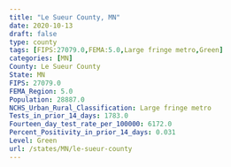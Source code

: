 ```yaml
---
title: "Le Sueur County, MN"
date: 2020-10-13
draft: false
type: county
tags: [FIPS:27079.0,FEMA:5.0,Large fringe metro,Green]
categories: [MN]
County: Le Sueur County
State: MN
FIPS: 27079.0
FEMA_Region: 5.0
Population: 28887.0
NCHS_Urban_Rural_Classification: Large fringe metro
Tests_in_prior_14_days: 1783.0
Fourteen_day_test_rate_per_100000: 6172.0
Percent_Positivity_in_prior_14_days: 0.031
Level: Green
url: /states/MN/le-sueur-county
---
```



